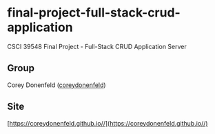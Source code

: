 # final-project-full-stack-crud-application
CSCI 39548 Final Project - Full-Stack CRUD Application Server

## Group
Corey Donenfeld ([coreydonenfeld](https://github.com/coreydonenfeld))

## Site
[https://coreydonenfeld.github.io//](https://coreydonenfeld.github.io//)  